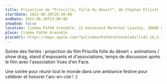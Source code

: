 ```yaml
---
title: Projection de "Priscilla, folle du désert", de Stephan Elliott
startDate: 2023-06-30T20:30:00
endDate: 2023-06-30T23:00:00
showEnd: false
location: Cinéma Pathé Grenoble, 21 boulevard Maréchal Lyautey, 38000 Grenoble
place: Cinéma Pathé Grenoble
placeUrl: https://maps.apple.com/?q=Cinéma+Pathé+Grenoble&sll=45.18,5.73&address=21+boulevard+Maréchal+Lyautey+38000+Grenoble
---
```


Soirée des fiertés : projection du film Priscilla folle du désert + animations / show drag, stand d'exposants et d'associations, temps de discussion après le film avec l'association Vues d'en Face.

Une soirée pour réunir tout le monde dans une ambiance festive pour célébrer et honorer l'arc-en-ciel ! :)
